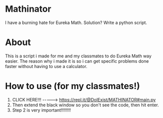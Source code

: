 # Mathinator

I have a burning hate for Eureka Math.
Solution?
Write a python script.

# About

This is a script i made for me and my classmates to do Eureka Math way easier.
The reason why i made it is so i can get specific problems done faster without having to use a calculator.

# How to use (for my classmates!)
1. CLICK HERE!!! -----> https://repl.it/@DoIExist/MATHINATOR#main.py
2. Then extend the black window so you don't see the code, then hit enter.
3. Step 2 is very important!!!!!!!!

